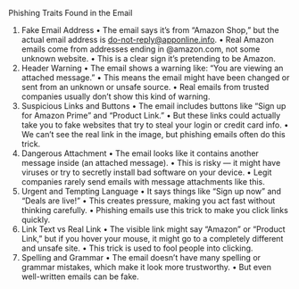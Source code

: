 Phishing Traits Found in the Email
1.	Fake Email Address
•	The email says it’s from “Amazon Shop,” but the actual email address is do-not-reply@apponline.info.
•	Real Amazon emails come from addresses ending in @amazon.com, not some unknown website.
•	This is a clear sign it’s pretending to be Amazon.
2.	Header Warning
•	The email shows a warning like: “You are viewing an attached message.”
•	This means the email might have been changed or sent from an unknown or unsafe source.
•	Real emails from trusted companies usually don’t show this kind of warning.
3.	Suspicious Links and Buttons
•	The email includes buttons like “Sign up for Amazon Prime” and “Product Link.”
•	But these links could actually take you to fake websites that try to steal your login or credit card info.
•	We can’t see the real link in the image, but phishing emails often do this trick.
4.	Dangerous Attachment
•	The email looks like it contains another message inside (an attached message).
•	This is risky — it might have viruses or try to secretly install bad software on your device.
•	Legit companies rarely send emails with message attachments like this.
5.	Urgent and Tempting Language
•	It says things like “Sign up now” and “Deals are live!”
•	This creates pressure, making you act fast without thinking carefully.
•	Phishing emails use this trick to make you click links quickly.
6.	Link Text vs Real Link
•	The visible link might say “Amazon” or “Product Link,” but if you hover your mouse, it might go to a completely different and unsafe site.
•	This trick is used to fool people into clicking.
7.	Spelling and Grammar
•	The email doesn’t have many spelling or grammar mistakes, which make it look more trustworthy.
•	But even well-written emails can be fake.

